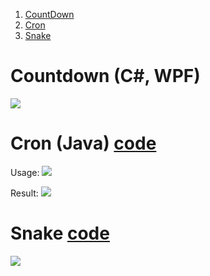  1. [CountDown](#Countdown (C#, WPF))
 2. [Cron](#Cron (Java))
 3. [Snake](#Snake)

# Countdown (C#, WPF)

![](https://r96922081.github.io/images/countdown1.png)

# Cron (Java) [code](https://github.com/r96922081/Toy-Projects/tree/main/SnakeGame)

Usage: 
![](https://r96922081.github.io/images/cron1.png)

Result:
![](https://r96922081.github.io/images/cron2.png)


# Snake [code](https://github.com/r96922081/Toy-Projects/tree/main/SnakeGame)
![](https://r96922081.github.io/images/snake.png)
